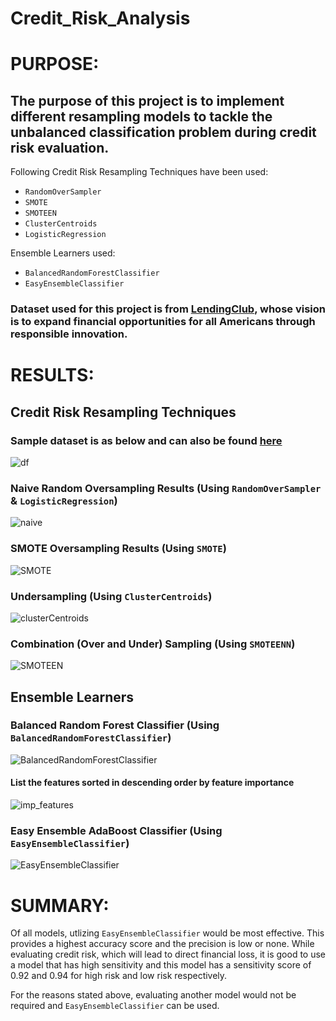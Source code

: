 # Credit_Risk_Analysis

# PURPOSE: 
## The purpose of this project is to implement different resampling models to tackle the unbalanced classification problem during credit risk evaluation.

Following Credit Risk Resampling Techniques have been used:
- `RandomOverSampler`
- `SMOTE`
- `SMOTEEN`
- `ClusterCentroids`
- `LogisticRegression`

Ensemble Learners used:
- `BalancedRandomForestClassifier`
- `EasyEnsembleClassifier`

### Dataset used for this project is from [LendingClub](https://www.lendingclub.com/), whose vision is to expand financial opportunities for all Americans through responsible innovation.

# RESULTS:

## Credit Risk Resampling Techniques

### Sample dataset is as below and can also be found [here](https://github.com/MamidalaV/Credit_Risk_Analysis/blob/main/Challenge/LoanStats_2019Q1.csv) 

![df](https://user-images.githubusercontent.com/74985818/123527446-aae8c580-d6ad-11eb-8934-4cb1208cfed8.png)

### Naive Random Oversampling Results (Using `RandomOverSampler` & `LogisticRegression`)
 
![naive](https://user-images.githubusercontent.com/74985818/123528017-42e8ae00-d6b2-11eb-8f6a-1ca1519a18b6.png)

### SMOTE Oversampling Results (Using `SMOTE`)

![SMOTE](https://user-images.githubusercontent.com/74985818/123528027-5dbb2280-d6b2-11eb-8bc6-522d2694b894.png)

### Undersampling (Using `ClusterCentroids`)

![clusterCentroids](https://user-images.githubusercontent.com/74985818/123528126-2f8a1280-d6b3-11eb-8184-74831eb97139.png)

### Combination (Over and Under) Sampling (Using `SMOTEENN`)

![SMOTEEN](https://user-images.githubusercontent.com/74985818/123528133-387ae400-d6b3-11eb-9232-0036b4517467.png)


## Ensemble Learners

### Balanced Random Forest Classifier (Using `BalancedRandomForestClassifier`)

![BalancedRandomForestClassifier](https://user-images.githubusercontent.com/74985818/123528221-d1a9fa80-d6b3-11eb-8a6f-10a05b93b6ce.png)

#### List the features sorted in descending order by feature importance

![imp_features](https://user-images.githubusercontent.com/74985818/123528430-e3d86880-d6b4-11eb-828b-a7fc1e943407.png)

### Easy Ensemble AdaBoost Classifier (Using `EasyEnsembleClassifier`)

![EasyEnsembleClassifier](https://user-images.githubusercontent.com/74985818/123528250-1b92e080-d6b4-11eb-8e1d-8269585dfd9f.png)

# SUMMARY:

Of all models, utlizing `EasyEnsembleClassifier` would be most effective. This provides a highest accuracy score and the precision is low or none. While evaluating credit risk, which will lead to direct financial loss, it is good to use a model that has high sensitivity and this model has a sensitivity score of 0.92 and 0.94 for high risk and low risk respectively. 

For the reasons stated above, evaluating another model would not be required and `EasyEnsembleClassifier` can be used.

